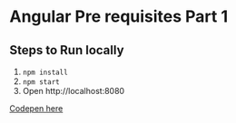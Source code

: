 # Angular Pre requisites Part 1

## Steps to Run locally

1. `npm install`
2. `npm start`
3. Open http://localhost:8080

[Codepen here](https://codepen.io/pankajparkar-the-styleful/pen/qBdzjjK)
